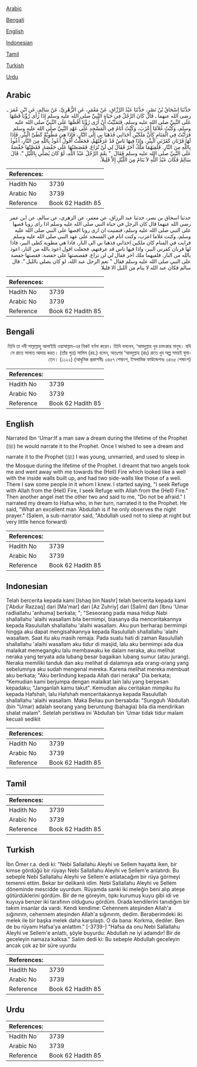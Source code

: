 [Arabic](#arabic)

[Bengali](#bengali)

[English](#english)

[Indonesian](#indonesian)

[Tamil](#tamil)

[Turkish](#turkish)

[Urdu](#urdu)

## Arabic


<div dir="rtl" lang="ar" style={{fontSize:'larger',backgroundColor:'#f8f9fa',padding:20}}>
حَدَّثَنَا إِسْحَاقُ بْنُ نَصْرٍ، حَدَّثَنَا عَبْدُ الرَّزَّاقِ، عَنْ مَعْمَرٍ، عَنِ الزُّهْرِيِّ، عَنْ سَالِمٍ، عَنِ ابْنِ عُمَرَ ـ رضى الله عنهما ـ قَالَ كَانَ الرَّجُلُ فِي حَيَاةِ النَّبِيِّ صلى الله عليه وسلم إِذَا رَأَى رُؤْيَا قَصَّهَا عَلَى النَّبِيِّ صلى الله عليه وسلم، فَتَمَنَّيْتُ أَنْ أَرَى رُؤْيَا أَقُصُّهَا عَلَى النَّبِيِّ صلى الله عليه وسلم، وَكُنْتُ غُلاَمًا أَعْزَبَ، وَكُنْتُ أَنَامُ فِي الْمَسْجِدِ عَلَى عَهْدِ النَّبِيِّ صلى الله عليه وسلم فَرَأَيْتُ فِي الْمَنَامِ كَأَنَّ مَلَكَيْنِ أَخَذَانِي فَذَهَبَا بِي إِلَى النَّارِ، فَإِذَا هِيَ مَطْوِيَّةٌ كَطَىِّ الْبِئْرِ، فَإِذَا لَهَا قَرْنَانِ كَقَرْنَىِ الْبِئْرِ، وَإِذَا فِيهَا نَاسٌ قَدْ عَرَفْتُهُمْ، فَجَعَلْتُ أَقُولُ أَعُوذُ بِاللَّهِ مِنَ النَّارِ، أَعُوذُ بِاللَّهِ مِنَ النَّارِ‏.‏ فَلَقِيَهُمَا مَلَكٌ آخَرُ فَقَالَ لِي لَنْ تُرَاعَ‏. فَقَصَصْتُهَا عَلَى حَفْصَةَ‏.‏ فَقَصَّتْهَا حَفْصَةُ عَلَى النَّبِيِّ صلى الله عليه وسلم فَقَالَ ‏ "‏ نِعْمَ الرَّجُلُ عَبْدُ اللَّهِ، لَوْ كَانَ يُصَلِّي بِاللَّيْلِ ‏"‏‏.‏ قَالَ سَالِمٌ فَكَانَ عَبْدُ اللَّهِ لاَ يَنَامُ مِنَ اللَّيْلِ إِلاَّ قَلِيلاً‏.‏
</div>
<div style={{backgroundColor:'#f8f9fa',padding:20, marginBottom: 10}}><table> <thead> <tr> <th>References:</th> <th></th> </tr> </thead> <tbody><tr><td>Hadith No</td><td>3739</td></tr><tr><td>Arabic No</td><td>3739</td></tr><tr><td>Reference</td><td>Book 62 Hadith 85</td></tr></tbody></table></div>


<div dir="rtl" lang="ar" style={{fontSize:'larger',backgroundColor:'#f8f9fa',padding:20}}>
حدثنا اسحاق بن نصر، حدثنا عبد الرزاق، عن معمر، عن الزهري، عن سالم، عن ابن عمر رضى الله عنهما قال كان الرجل في حياة النبي صلى الله عليه وسلم اذا راى رويا قصها على النبي صلى الله عليه وسلم، فتمنيت ان ارى رويا اقصها على النبي صلى الله عليه وسلم، وكنت غلاما اعزب، وكنت انام في المسجد على عهد النبي صلى الله عليه وسلم فرايت في المنام كان ملكين اخذاني فذهبا بي الى النار، فاذا هي مطوية كطى البير، فاذا لها قرنان كقرنى البير، واذا فيها ناس قد عرفتهم، فجعلت اقول اعوذ بالله من النار، اعوذ بالله من النار. فلقيهما ملك اخر فقال لي لن تراع. فقصصتها على حفصة. فقصتها حفصة على النبي صلى الله عليه وسلم فقال " نعم الرجل عبد الله، لو كان يصلي بالليل ". قال سالم فكان عبد الله لا ينام من الليل الا قليلا
</div>
<div style={{backgroundColor:'#f8f9fa',padding:20, marginBottom: 10}}><table> <thead> <tr> <th>References:</th> <th></th> </tr> </thead> <tbody><tr><td>Hadith No</td><td>3739</td></tr><tr><td>Arabic No</td><td>3739</td></tr><tr><td>Reference</td><td>Book 62 Hadith 85</td></tr></tbody></table></div>

## Bengali


<div dir="rtl" lang="bn" style={{fontSize:'larger',backgroundColor:'#f8f9fa',padding:20}}>
তিনি তা নবী সাল্লাল্লাহু আলাইহি ওয়াসাল্লাম-এর নিকট বর্ণনা করেন। তিনি বললেন, ‘আবদুল্লাহ খুব চমৎকার মানুষ। যদি সে রাতে সালাত আদায় করত। (তাঁর পুত্র) সালিম (রহ.) বলেন, অতঃপর ‘আবদুল্লাহ (রাঃ) রাতে খুব অল্প সময়ই ঘুমাতেন। (১১২২) (আধুনিক প্রকাশনীঃ ৩৪৫৭ শেষাংশ, ইসলামিক ফাউন্ডেশনঃ ৩৪৬৫ শেষাংশ)
</div>
<div style={{backgroundColor:'#f8f9fa',padding:20, marginBottom: 10}}><table> <thead> <tr> <th>References:</th> <th></th> </tr> </thead> <tbody><tr><td>Hadith No</td><td>3739</td></tr><tr><td>Arabic No</td><td>3739</td></tr><tr><td>Reference</td><td>Book 62 Hadith 85</td></tr></tbody></table></div>

## English


<div dir="ltr" lang="en" style={{fontSize:'larger',backgroundColor:'#f8f9fa',padding:20}}>
Narrated Ibn 'Umar:If a man saw a dream during the lifetime of the Prophet (ﷺ) he would narrate it to the Prophet. Once I wished to see a dream and narrate it to the Prophet (ﷺ) I was young, unmarried, and used to sleep in the Mosque during the lifetime of the Prophet. I dreamt that two angels took me and went away with me towards the (Hell) Fire which looked like a well with the inside walls built up, and had two side-walls like those of a well. There I saw some people in it whom I knew. I started saying, "I seek Refuge with Allah from the (Hell) Fire, I seek Refuge with Allah from the (Hell) Fire." Then another angel met the other two and said to me, "Do not be afraid." I narrated my dream to Hafsa who, in her turn, narrated it to the Prophet. He said, "What an excellent man 'Abdullah is if he only observes the night prayer." (Salem, a sub-narrator said, "Abdullah used not to sleep at night but very little hence forward)
</div>
<div style={{backgroundColor:'#f8f9fa',padding:20, marginBottom: 10}}><table> <thead> <tr> <th>References:</th> <th></th> </tr> </thead> <tbody><tr><td>Hadith No</td><td>3739</td></tr><tr><td>Arabic No</td><td>3739</td></tr><tr><td>Reference</td><td>Book 62 Hadith 85</td></tr></tbody></table></div>

## Indonesian


<div dir="ltr" lang="id" style={{fontSize:'larger',backgroundColor:'#f8f9fa',padding:20}}>
Telah bercerita kepada kami [Ishaq bin Nashr] telah bercerita kepada kami ['Abdur Razzaq] dari [Ma'mar] dari [Az Zuhriy] dari [Salim] dari [Ibnu 'Umar radliallahu 'anhuma] berkata; "; "Seseorang pada masa hidup Nabi shallallahu 'alaihi wasallam bila bermimpi, biasanya dia menceritakannya kepada Rasulullah shallallahu 'alaihi wasallam. Aku pun berharap bermimpi hingga aku dapat mengisahkannya kepada Rasulullah shallallahu 'alaihi wasallam. Saat itu aku masih remaja. Pada suatu hati di zaman Rasulullah shallallahu 'alaihi wasallam aku tidur di masjid, lalu aku bermimpi ada dua malaikat memegangku lalu membawaku ke dalam neraka, aku melihat neraka yang teryata ada lubang besar bagaikan lubang sumur (atau jurang). Neraka memiliki tanduk dan aku melihat di dalamnya ada orang-orang yang sebelumnya aku sudah mengenal mereka. Karena melihat mereka membuat aku berkata; "Aku berlindung kepada Allah dari neraka" Dia berkata; "Kemudian kami berjumpa dengan malaikat lain lalu yang berpesan kepadaku; "Janganlah kamu takut". Kemudian aku ceritakan mimpiku itu kepada Hafshah, lalu Hafshah menceritakannya kepada Rasulullah shallallahu 'alaihi wasallam. Maka Beliau pun bersabda: "Sungguh 'Abdullah (bin "Umar) adalah seorang yang beruntung (bahagia) bila dia mendirikan shalat malam". Setelah peristiwa ini 'Abdullah bin 'Umar tidak tidur malam kecuali sedikit
</div>
<div style={{backgroundColor:'#f8f9fa',padding:20, marginBottom: 10}}><table> <thead> <tr> <th>References:</th> <th></th> </tr> </thead> <tbody><tr><td>Hadith No</td><td>3739</td></tr><tr><td>Arabic No</td><td>3739</td></tr><tr><td>Reference</td><td>Book 62 Hadith 85</td></tr></tbody></table></div>

## Tamil


<div dir="ltr" lang="ta" style={{fontSize:'larger',backgroundColor:'#f8f9fa',padding:20}}>

</div>
<div style={{backgroundColor:'#f8f9fa',padding:20, marginBottom: 10}}><table> <thead> <tr> <th>References:</th> <th></th> </tr> </thead> <tbody><tr><td>Hadith No</td><td>3739</td></tr><tr><td>Arabic No</td><td>3739</td></tr><tr><td>Reference</td><td>Book 62 Hadith 85</td></tr></tbody></table></div>

## Turkish


<div dir="ltr" lang="tr" style={{fontSize:'larger',backgroundColor:'#f8f9fa',padding:20}}>
İbn Ömer r.a. dedi ki: "Nebi Sallallahu Aleyhi ve Sellem hayatta iken, bir kimse gördüğü bir rüyayı Nebi Sallallahu Aleyhi ve Sellem'e anlatırdı. Bu sebeple Nebi Sallallahu Aleyhi ve Sellem'e anlatacağım bir rüya görmeyi temenni ettim. Bekar bir delikanlı idim. Nebi Sallallahu Aleyhi ve Sellem döneminde mescidde uyurdum. Rüyamda sanki iki meleğin beni alıp ateşe götürdüklerini gördüm. Bir de ne göreyim, tıpkı kurumuş kuyu gibi idi ve kuyuya benzer iki tarafının olduğunu gördüm. Orada kendilerini tanıdığım bir takım insanlar da vardı. Kendi kendime: Cehennem ateşinden Allah'a sığınırım, cehennem ateşinden Allah'a sığınırım, dedim. Beraberimdeki iki melek ile bir başka melek daha karşılaştı. O da bana: Korkma, dediler. Ben de bu rüyamı Hafsa'ya anlattım." [-3739-] "Hafsa da onu Nebi Sallallahu Aleyhi ve Sellem'e anlattı, şöyle buyurdu: Abdullah ne iyi adamdır! Bir de geceleyin namaza kalksa." Salim dedi ki: Bu sebeple Abdullah geceleyin ancak çok az bir süre uyurdu
</div>
<div style={{backgroundColor:'#f8f9fa',padding:20, marginBottom: 10}}><table> <thead> <tr> <th>References:</th> <th></th> </tr> </thead> <tbody><tr><td>Hadith No</td><td>3739</td></tr><tr><td>Arabic No</td><td>3739</td></tr><tr><td>Reference</td><td>Book 62 Hadith 85</td></tr></tbody></table></div>

## Urdu


<div dir="rtl" lang="ur" style={{fontSize:'larger',backgroundColor:'#f8f9fa',padding:20}}>

</div>
<div style={{backgroundColor:'#f8f9fa',padding:20, marginBottom: 10}}><table> <thead> <tr> <th>References:</th> <th></th> </tr> </thead> <tbody><tr><td>Hadith No</td><td>3739</td></tr><tr><td>Arabic No</td><td>3739</td></tr><tr><td>Reference</td><td>Book 62 Hadith 85</td></tr></tbody></table></div>